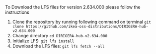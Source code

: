 To Download the LFS files for version 2.634.000 please follow the instructions

1. Clone the repository by running following command on terminal `git clone https://github.com/ikea-oss-distributions/DIRIGERA-hub-v2.634.000`
2. Change directory `cd DIRIGERA-hub-v2.634.000`
3. Initialize LFS: `git lfs install`
4. Download the LFS files: `git lfs fetch --all`
